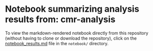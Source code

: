 # Notebook summarizing analysis results from: cmr-analysis

To view the markdown-rendered notebook directly from this repository (without having to clone or download the repository), click on the [notebook_results.md](https://github.com/SNARL1/cmr-analysis/blob/main/doc/notebook/notebook_results.md) file in the `notebook/` directory.
